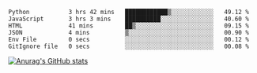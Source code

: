<!--START_SECTION:waka-->

```text
Python           3 hrs 42 mins   ████████████▒░░░░░░░░░░░░   49.12 %
JavaScript       3 hrs 3 mins    ██████████░░░░░░░░░░░░░░░   40.60 %
HTML             41 mins         ██▒░░░░░░░░░░░░░░░░░░░░░░   09.15 %
JSON             4 mins          ▒░░░░░░░░░░░░░░░░░░░░░░░░   00.90 %
Env File         0 secs          ░░░░░░░░░░░░░░░░░░░░░░░░░   00.12 %
GitIgnore file   0 secs          ░░░░░░░░░░░░░░░░░░░░░░░░░   00.08 %
```

<!--END_SECTION:waka-->

[![Anurag's GitHub stats](https://github-readme-stats.vercel.app/api?username=FelipeRistow&count_private=true&theme=synthwave)](https://github.com/anuraghazra/github-readme-stats)
